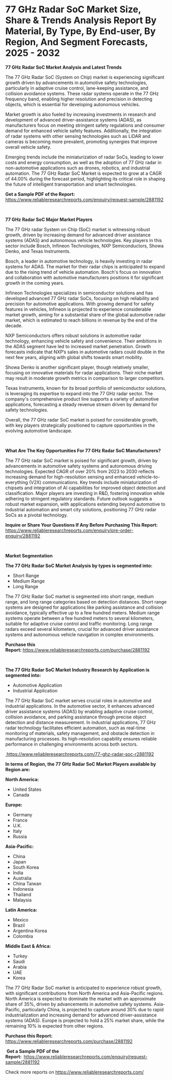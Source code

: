 <p><h1>77 GHz Radar SoC Market Size, Share & Trends Analysis Report By Material, By Type, By End-user, By Region, And Segment Forecasts, 2025 - 2032</h1></p><p><strong>77 GHz Radar SoC Market Analysis and Latest Trends</strong></p>
<p><p>The 77 GHz Radar SoC (System on Chip) market is experiencing significant growth driven by advancements in automotive safety technologies, particularly in adaptive cruise control, lane-keeping assistance, and collision avoidance systems. These radar systems operate in the 77 GHz frequency band, enabling higher resolution and precision in detecting objects, which is essential for developing autonomous vehicles. </p><p>Market growth is also fueled by increasing investments in research and development of advanced driver-assistance systems (ADAS), as manufacturers focus on meeting stringent safety regulations and consumer demand for enhanced vehicle safety features. Additionally, the integration of radar systems with other sensing technologies such as LiDAR and cameras is becoming more prevalent, promoting synergies that improve overall vehicle safety.</p><p>Emerging trends include the miniaturization of radar SoCs, leading to lower costs and energy consumption, as well as the adoption of 77 GHz radar in non-automotive applications such as drones, robotics, and industrial automation. The 77 GHz Radar SoC Market is expected to grow at a CAGR of 44.00% during the forecast period, highlighting its critical role in shaping the future of intelligent transportation and smart technologies.</p></p>
<p><strong>Get a Sample PDF of the Report:&nbsp;</strong> <a href="https://www.reliableresearchreports.com/enquiry/request-sample/2881192?utm_campaign=2756&utm_medium=2&utm_source=Github&utm_content=ia&utm_term=12032025&utm_id=77-ghz-radar-soc">https://www.reliableresearchreports.com/enquiry/request-sample/2881192</a></p>
<p>&nbsp;</p>
<p><strong>77 GHz Radar SoC Major Market Players</strong></p>
<p><p>The 77 GHz radar System on Chip (SoC) market is witnessing robust growth, driven by increasing demand for advanced driver assistance systems (ADAS) and autonomous vehicle technologies. Key players in this sector include Bosch, Infineon Technologies, NXP Semiconductors, Showa Denko, and Texas Instruments.</p><p>Bosch, a leader in automotive technology, is heavily investing in radar systems for ADAS. The market for their radar chips is anticipated to expand due to the rising trend of vehicle automation. Bosch's focus on innovation and collaboration with automotive manufacturers positions it for significant growth in the coming years.</p><p>Infineon Technologies specializes in semiconductor solutions and has developed advanced 77 GHz radar SoCs, focusing on high reliability and precision for automotive applications. With growing demand for safety features in vehicles, Infineon is projected to experience considerable market growth, aiming for a substantial share of the global automotive radar market, which is estimated to reach billions in revenue by the end of the decade.</p><p>NXP Semiconductors offers robust solutions in automotive radar technology, enhancing vehicle safety and convenience. Their ambitions in the ADAS segment have led to increased market penetration. Growth forecasts indicate that NXP’s sales in automotive radars could double in the next few years, aligning with global shifts towards smart mobility.</p><p>Showa Denko is another significant player, though relatively smaller, focusing on innovative materials for radar applications. Their niche market may result in moderate growth metrics in comparison to larger competitors.</p><p>Texas Instruments, known for its broad portfolio of semiconductor solutions, is leveraging its expertise to expand into the 77 GHz radar sector. The company's comprehensive product line supports a variety of automotive applications, forecasting a steady revenue stream driven by demand for safety technologies.</p><p>Overall, the 77 GHz radar SoC market is poised for considerable growth, with key players strategically positioned to capture opportunities in the evolving automotive landscape.</p></p>
<p>&nbsp;</p>
<p><strong>What Are The Key Opportunities For 77 GHz Radar SoC Manufacturers?</strong></p>
<p><p>The 77 GHz radar SoC market is poised for significant growth, driven by advancements in automotive safety systems and autonomous driving technologies. Expected CAGR of over 20% from 2023 to 2030 reflects increasing demand for high-resolution sensing and enhanced vehicle-to-everything (V2X) communications. Key trends include miniaturization of chipsets and integration of AI capabilities for improved object detection and classification. Major players are investing in R&D, fostering innovation while adhering to stringent regulatory standards. Future outlook suggests a robust market expansion, with applications extending beyond automotive to industrial automation and smart city solutions, positioning 77 GHz radar SoCs as a pivotal technology.</p></p>
<p><strong>Inquire or Share Your Questions If Any Before Purchasing This Report:</strong> <a href="https://www.reliableresearchreports.com/enquiry/pre-order-enquiry/2881192?utm_campaign=2756&utm_medium=2&utm_source=Github&utm_content=ia&utm_term=12032025&utm_id=77-ghz-radar-soc">https://www.reliableresearchreports.com/enquiry/pre-order-enquiry/2881192</a></p>
<p>&nbsp;</p>
<p><strong>Market Segmentation</strong></p>
<p><strong>The 77 GHz Radar SoC Market Analysis by types is segmented into:</strong></p>
<p><ul><li>Short Range</li><li>Medium Range</li><li>Long Range</li></ul></p>
<p><p>The 77 GHz Radar SoC market is segmented into short range, medium range, and long range categories based on detection distances. Short range systems are designed for applications like parking assistance and collision avoidance, typically effective up to a few hundred meters. Medium range systems operate between a few hundred meters to several kilometers, suitable for adaptive cruise control and traffic monitoring. Long range radars exceed several kilometers, crucial for advanced driver assistance systems and autonomous vehicle navigation in complex environments.</p></p>
<p><strong>Purchase this Report:&nbsp;</strong><a href="https://www.reliableresearchreports.com/purchase/2881192?utm_campaign=2756&utm_medium=2&utm_source=Github&utm_content=ia&utm_term=12032025&utm_id=77-ghz-radar-soc">https://www.reliableresearchreports.com/purchase/2881192</a></p>
<p>&nbsp;</p>
<p><strong>The 77 GHz Radar SoC Market Industry Research by Application is segmented into:</strong></p>
<p><ul><li>Automotive Application</li><li>Industrial Application</li></ul></p>
<p><p>The 77 GHz Radar SoC market serves crucial roles in automotive and industrial applications. In the automotive sector, it enhances advanced driver assistance systems (ADAS) by enabling adaptive cruise control, collision avoidance, and parking assistance through precise object detection and distance measurement. In industrial applications, 77 GHz radar technology facilitates efficient automation, such as real-time monitoring of materials, safety management, and obstacle detection in manufacturing processes. Its high-resolution capability ensures reliable performance in challenging environments across both sectors.</p></p>
<p><a href="https://www.reliableresearchreports.com/77-ghz-radar-soc-r2881192?utm_campaign=2756&utm_medium=2&utm_source=Github&utm_content=ia&utm_term=12032025&utm_id=77-ghz-radar-soc">&nbsp;https://www.reliableresearchreports.com/77-ghz-radar-soc-r2881192</a></p>
<p><strong>In terms of Region, the 77 GHz Radar SoC Market Players available by Region are:</strong></p>
<p>
    <p> <strong> North America: </strong>
        <ul>
            <li>United States</li>
            <li>Canada</li>
        </ul>
        </p> 
    <p> <strong> Europe: </strong>
        <ul>
            <li>Germany</li>
            <li>France</li>
            <li>U.K.</li>
            <li>Italy</li>
            <li>Russia</li>
        </ul>
        </p> 
    <p> <strong> Asia-Pacific: </strong>
        <ul>
            <li>China</li>
            <li>Japan</li>
            <li>South Korea</li>
            <li>India</li>
            <li>Australia</li>
            <li>China Taiwan</li>
            <li>Indonesia</li>
            <li>Thailand</li>
            <li>Malaysia</li>
        </ul>
        </p> 
    <p> <strong> Latin America: </strong>
        <ul>
            <li>Mexico</li>
            <li>Brazil</li>
            <li>Argentina Korea</li>
            <li>Colombia</li>
        </ul>
        </p> 
    <p> <strong> Middle East & Africa: </strong>
        <ul>
            <li>Turkey</li>
            <li>Saudi</li>
            <li>Arabia</li>
            <li>UAE</li>
            <li>Korea</li>
        </ul>
    </p>
    </p>
<p><p>The 77 GHz Radar SoC market is anticipated to experience robust growth, with significant contributions from North America and Asia-Pacific regions. North America is expected to dominate the market with an approximate share of 35%, driven by advancements in automotive safety systems. Asia-Pacific, particularly China, is projected to capture around 30% due to rapid industrialization and increasing demand for advanced driver-assistance systems (ADAS). Europe is projected to hold a 25% market share, while the remaining 10% is expected from other regions.</p></p>
<p><strong>Purchase this Report: </strong><a href="https://www.reliableresearchreports.com/purchase/2881192?utm_campaign=2756&utm_medium=2&utm_source=Github&utm_content=ia&utm_term=12032025&utm_id=77-ghz-radar-soc">https://www.reliableresearchreports.com/purchase/2881192</a></p>
<p>&nbsp;<strong>Get a Sample PDF of the Report:&nbsp;&nbsp;</strong><a href="https://www.reliableresearchreports.com/enquiry/request-sample/2881192?utm_campaign=2756&utm_medium=2&utm_source=Github&utm_content=ia&utm_term=12032025&utm_id=77-ghz-radar-soc">https://www.reliableresearchreports.com/enquiry/request-sample/2881192</a></p>
<p><strong></strong></p>
<p>Check more reports on <a href="https://www.reliableresearchreports.com/?utm_campaign=2756&utm_medium=2&utm_source=Github&utm_content=ia&utm_term=12032025&utm_id=77-ghz-radar-soc">https://www.reliableresearchreports.com/</a></p>